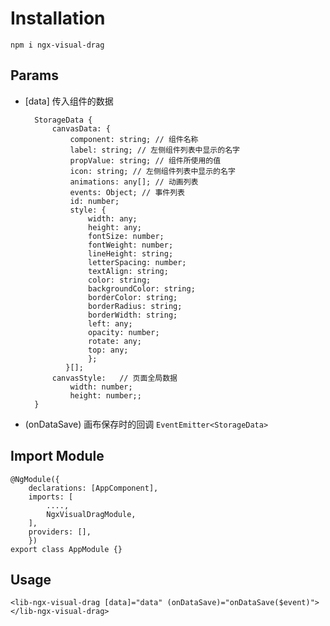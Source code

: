 # Installation

    npm i ngx-visual-drag

## Params

- [data] 传入组件的数据

        StorageData {
            canvasData: {
                component: string; // 组件名称
                label: string; // 左侧组件列表中显示的名字
                propValue: string; // 组件所使用的值
                icon: string; // 左侧组件列表中显示的名字
                animations: any[]; // 动画列表
                events: Object; // 事件列表
                id: number;
                style: {
                    width: any;
                    height: any;
                    fontSize: number;
                    fontWeight: number;
                    lineHeight: string;
                    letterSpacing: number;
                    textAlign: string;
                    color: string;
                    backgroundColor: string;
                    borderColor: string;
                    borderRadius: string;
                    borderWidth: string;
                    left: any;
                    opacity: number;
                    rotate: any;
                    top: any;
                    };
               }[];
            canvasStyle:   // 页面全局数据
                width: number;
                height: number;;
        }

- (onDataSave) 画布保存时的回调 `EventEmitter<StorageData>`

## Import Module

    @NgModule({
        declarations: [AppComponent],
        imports: [
            ....,
            NgxVisualDragModule,
        ],
        providers: [],
        })
    export class AppModule {}

## Usage

    <lib-ngx-visual-drag [data]="data" (onDataSave)="onDataSave($event)"></lib-ngx-visual-drag>


